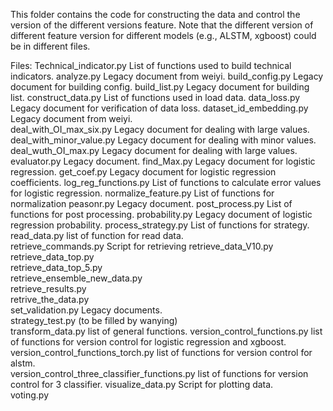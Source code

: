 This folder contains the code for constructing the data and control the version of the different versions feature. Note that the different version of different feature version for different models (e.g., ALSTM, xgboost) could be in different files.

Files:
Technical_indicator.py                  List of functions used to build technical indicators.
analyze.py                              Legacy document from weiyi.
build_config.py                         Legacy document for building config.
build_list.py                           Legacy document for building list.
construct_data.py                       List of functions used in load data.
data_loss.py                            Legacy document for verification of data loss.
dataset_id_embedding.py                 Legacy document from weiyi.           
deal_with_OI_max_six.py                 Legacy document for dealing with large values.
deal_with_minor_value.py                Legacy document for dealing with minor values.
deal_wuth_OI_max.py                     Legacy document for dealing with large values.
evaluator.py                            Legacy document.
find_Max.py                             Legacy document for logistic regression.
get_coef.py                             Legacy document for logistic regression coefficients.
log_reg_functions.py                    List of functions to calculate error values for logistic regression.
normalize_feature.py                    List of functions for normalization
peasonr.py                              Legacy document.
post_process.py                         List of functions for post processing.
probability.py                          Legacy document of logistic regression probability.
process_strategy.py                     List of functions for strategy.
read_data.py                            list of function for read data.    
retrieve_commands.py                    Script for retrieving
retrieve_data_V10.py                            
retrieve_data_top.py                            
retrieve_data_top_5.py                          
retrieve_ensemble_new_data.py                   
retrieve_results.py                             
retrive_the_data.py                             
set_validation.py                       Legacy documents.                       
strategy_test.py                        (to be filled by wanying)   
transform_data.py                       list of general functions.
version_control_functions.py            list of functions for version control for logistic regression and xgboost.
version_control_functions_torch.py      list of functions for version control for alstm.            
version_control_three_classifier_functions.py list of functions for version control for 3 classifier.
visualize_data.py                       Script for plotting data.                        
voting.py                                       
